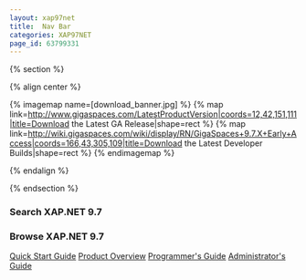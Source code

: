 ```yaml
---
layout: xap97net
title:  Nav Bar
categories: XAP97NET
page_id: 63799331
---
```


{% section %}

{% align center %}

{% imagemap name=[download_banner.jpg] %}
{% map link=http://www.gigaspaces.com/LatestProductVersion|coords=12,42,151,111|title=Download the Latest GA Release|shape=rect %}
{% map link=http://wiki.gigaspaces.com/wiki/display/RN/GigaSpaces+9.7.X+Early+Access|coords=166,43,305,109|title=Download the Latest Developer Builds|shape=rect %}
{% endimagemap %}

{% endalign %}

{% endsection %}

### Search XAP.NET 9.7

<section id="search-results" style="display: none;">
  <p>Search results</p>
  <div class="entries"></div>
</section>


### Browse XAP.NET 9.7
[Quick Start Guide](./quick-start-guide.html)
[Product Overview](./product-overview.html)
[Programmer's Guide](./programmer's-guide.html)
[Administrator's Guide](./administrator's-guide.html)